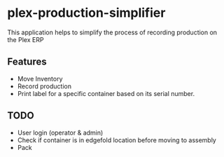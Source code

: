 # plex-production-simplifier

This application helps to simplify the process of recording production on the Plex ERP

## Features

- Move Inventory
- Record production
- Print label for a specific container based on its serial number.

## TODO

- User login (operator & admin)
- Check if container is in edgefold location before moving to assembly
- Pack
